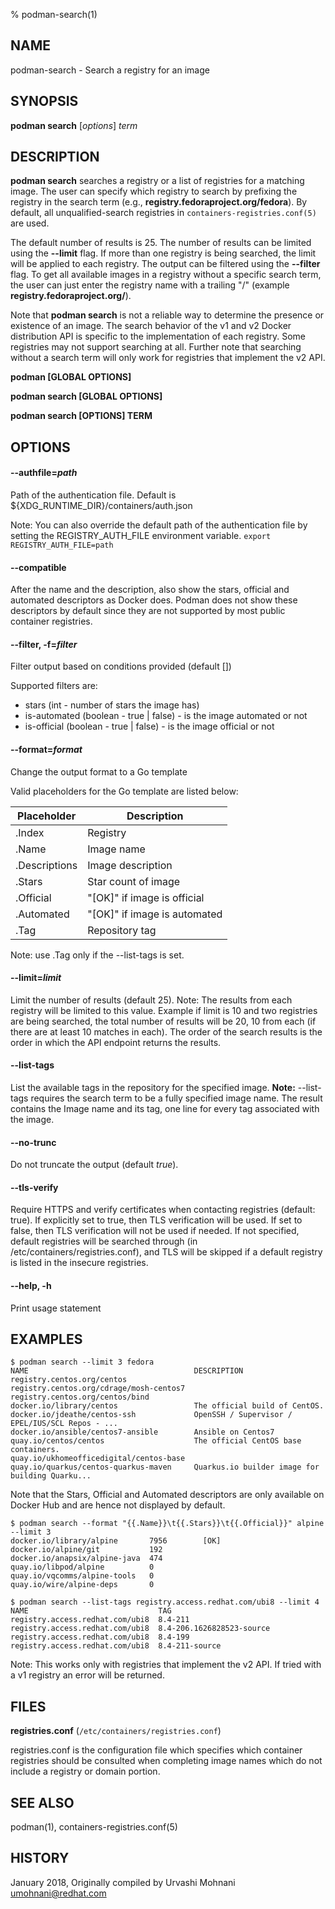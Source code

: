 % podman-search(1)

## NAME
podman\-search - Search a registry for an image

## SYNOPSIS
**podman search** [*options*] *term*

## DESCRIPTION
**podman search** searches a registry or a list of registries for a matching image.
The user can specify which registry to search by prefixing the registry in the search term
(e.g., **registry.fedoraproject.org/fedora**).  By default, all
unqualified-search registries in `containers-registries.conf(5)` are used.

The default number of results is 25. The number of results can be limited using the **--limit** flag.
If more than one registry is being searched, the limit will be applied to each registry. The output can be filtered
using the **--filter** flag. To get all available images in a registry without a specific
search term, the user can just enter the registry name with a trailing "/" (example **registry.fedoraproject.org/**).

Note that **podman search** is not a reliable way to determine the presence or existence of an image.
The search behavior of the v1 and v2 Docker distribution API is specific to the implementation of each registry.
Some registries may not support searching at all.
Further note that searching without a search term will only work for registries that implement the v2 API.

**podman [GLOBAL OPTIONS]**

**podman search [GLOBAL OPTIONS]**

**podman search [OPTIONS] TERM**

## OPTIONS

#### **--authfile**=*path*

Path of the authentication file. Default is ${XDG\_RUNTIME\_DIR}/containers/auth.json

Note: You can also override the default path of the authentication file by setting the REGISTRY\_AUTH\_FILE
environment variable. `export REGISTRY_AUTH_FILE=path`

#### **--compatible**

After the name and the description, also show the stars, official and automated descriptors as Docker does.
Podman does not show these descriptors by default since they are not supported by most public container registries.

#### **--filter**, **-f**=*filter*

Filter output based on conditions provided (default [])

Supported filters are:

* stars (int - number of stars the image has)
* is-automated (boolean - true | false) - is the image automated or not
* is-official (boolean - true | false) - is the image official or not

#### **--format**=*format*

Change the output format to a Go template

Valid placeholders for the Go template are listed below:

| **Placeholder** | **Description**              |
| --------------- | ---------------------------- |
| .Index          | Registry                     |
| .Name           | Image name                   |
| .Descriptions   | Image description            |
| .Stars          | Star count of image          |
| .Official       | "[OK]" if image is official  |
| .Automated      | "[OK]" if image is automated |
| .Tag            | Repository tag               |

Note: use .Tag only if the --list-tags is set.

#### **--limit**=*limit*

Limit the number of results (default 25).
Note: The results from each registry will be limited to this value.
Example if limit is 10 and two registries are being searched, the total
number of results will be 20, 10 from each (if there are at least 10 matches in each).
The order of the search results is the order in which the API endpoint returns the results.

#### **--list-tags**

List the available tags in the repository for the specified image.
**Note:** --list-tags requires the search term to be a fully specified image name.
The result contains the Image name and its tag, one line for every tag associated with the image.

#### **--no-trunc**

Do not truncate the output (default *true*).

#### **--tls-verify**

Require HTTPS and verify certificates when contacting registries (default: true). If explicitly set to true,
then TLS verification will be used. If set to false, then TLS verification will not be used if needed. If not specified,
default registries will be searched through (in /etc/containers/registries.conf), and TLS will be skipped if a default
registry is listed in the insecure registries.

#### **--help**, **-h**

Print usage statement

## EXAMPLES

```
$ podman search --limit 3 fedora
NAME                                     DESCRIPTION
registry.centos.org/centos
registry.centos.org/cdrage/mosh-centos7
registry.centos.org/centos/bind
docker.io/library/centos                 The official build of CentOS.
docker.io/jdeathe/centos-ssh             OpenSSH / Supervisor / EPEL/IUS/SCL Repos - ...
docker.io/ansible/centos7-ansible        Ansible on Centos7
quay.io/centos/centos                    The official CentOS base containers.
quay.io/ukhomeofficedigital/centos-base
quay.io/quarkus/centos-quarkus-maven     Quarkus.io builder image for building Quarku...
```

Note that the Stars, Official and Automated descriptors are only available on Docker Hub and are hence not displayed by default.
```
$ podman search --format "{{.Name}}\t{{.Stars}}\t{{.Official}}" alpine --limit 3
docker.io/library/alpine       7956        [OK]
docker.io/alpine/git           192
docker.io/anapsix/alpine-java  474
quay.io/libpod/alpine          0
quay.io/vqcomms/alpine-tools   0
quay.io/wire/alpine-deps       0
```

```
$ podman search --list-tags registry.access.redhat.com/ubi8 --limit 4
NAME                             TAG
registry.access.redhat.com/ubi8  8.4-211
registry.access.redhat.com/ubi8  8.4-206.1626828523-source
registry.access.redhat.com/ubi8  8.4-199
registry.access.redhat.com/ubi8  8.4-211-source

```
Note: This works only with registries that implement the v2 API. If tried with a v1 registry an error will be returned.

## FILES

**registries.conf** (`/etc/containers/registries.conf`)

registries.conf is the configuration file which specifies which container registries should be consulted when completing image names which do not include a registry or domain portion.

## SEE ALSO
podman(1), containers-registries.conf(5)

## HISTORY
January 2018, Originally compiled by Urvashi Mohnani <umohnani@redhat.com>
